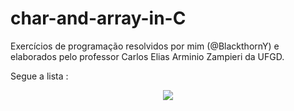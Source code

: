 # char-and-array-in-C
Exercícios de programação resolvidos por mim (@BlackthornY) e elaborados pelo professor Carlos Elias Arminio Zampieri da UFGD. 

Segue a lista : 

<div align="center">
  <img src="https://user-images.githubusercontent.com/88779496/214069678-bc252796-d00c-46cd-8aea-54870f749e00.JPG"/>
</div>

